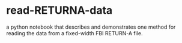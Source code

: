 # read-RETURNA-data
 a python notebook that describes and demonstrates one method for reading the data from a fixed-width FBI RETURN-A file.
